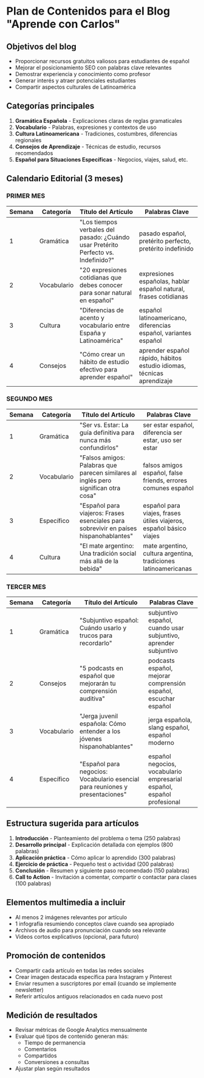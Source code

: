 # Plan de Contenidos para el Blog "Aprende con Carlos"

## Objetivos del blog
- Proporcionar recursos gratuitos valiosos para estudiantes de español
- Mejorar el posicionamiento SEO con palabras clave relevantes
- Demostrar experiencia y conocimiento como profesor
- Generar interés y atraer potenciales estudiantes
- Compartir aspectos culturales de Latinoamérica

## Categorías principales
1. **Gramática Española** - Explicaciones claras de reglas gramaticales
2. **Vocabulario** - Palabras, expresiones y contextos de uso
3. **Cultura Latinoamericana** - Tradiciones, costumbres, diferencias regionales
4. **Consejos de Aprendizaje** - Técnicas de estudio, recursos recomendados
5. **Español para Situaciones Específicas** - Negocios, viajes, salud, etc.

## Calendario Editorial (3 meses)

### PRIMER MES
| Semana | Categoría | Título del Artículo | Palabras Clave |
|--------|-----------|---------------------|----------------|
| 1 | Gramática | "Los tiempos verbales del pasado: ¿Cuándo usar Pretérito Perfecto vs. Indefinido?" | pasado español, pretérito perfecto, pretérito indefinido |
| 2 | Vocabulario | "20 expresiones cotidianas que debes conocer para sonar natural en español" | expresiones españolas, hablar español natural, frases cotidianas |
| 3 | Cultura | "Diferencias de acento y vocabulario entre España y Latinoamérica" | español latinoamericano, diferencias español, variantes español |
| 4 | Consejos | "Cómo crear un hábito de estudio efectivo para aprender español" | aprender español rápido, hábitos estudio idiomas, técnicas aprendizaje |

### SEGUNDO MES
| Semana | Categoría | Título del Artículo | Palabras Clave |
|--------|-----------|---------------------|----------------|
| 1 | Gramática | "Ser vs. Estar: La guía definitiva para nunca más confundirlos" | ser estar español, diferencia ser estar, uso ser estar |
| 2 | Vocabulario | "Falsos amigos: Palabras que parecen similares al inglés pero significan otra cosa" | falsos amigos español, false friends, errores comunes español |
| 3 | Específico | "Español para viajeros: Frases esenciales para sobrevivir en países hispanohablantes" | español para viajes, frases útiles viajeros, español básico viajes |
| 4 | Cultura | "El mate argentino: Una tradición social más allá de la bebida" | mate argentino, cultura argentina, tradiciones latinoamericanas |

### TERCER MES
| Semana | Categoría | Título del Artículo | Palabras Clave |
|--------|-----------|---------------------|----------------|
| 1 | Gramática | "Subjuntivo español: Cuándo usarlo y trucos para recordarlo" | subjuntivo español, cuando usar subjuntivo, aprender subjuntivo |
| 2 | Consejos | "5 podcasts en español que mejorarán tu comprensión auditiva" | podcasts español, mejorar comprensión español, escuchar español |
| 3 | Vocabulario | "Jerga juvenil española: Cómo entender a los jóvenes hispanohablantes" | jerga española, slang español, español moderno |
| 4 | Específico | "Español para negocios: Vocabulario esencial para reuniones y presentaciones" | español negocios, vocabulario empresarial español, español profesional |

## Estructura sugerida para artículos
1. **Introducción** - Planteamiento del problema o tema (250 palabras)
2. **Desarrollo principal** - Explicación detallada con ejemplos (800 palabras)
3. **Aplicación práctica** - Cómo aplicar lo aprendido (300 palabras)
4. **Ejercicio de práctica** - Pequeño test o actividad (200 palabras)
5. **Conclusión** - Resumen y siguiente paso recomendado (150 palabras)
6. **Call to Action** - Invitación a comentar, compartir o contactar para clases (100 palabras)

## Elementos multimedia a incluir
- Al menos 2 imágenes relevantes por artículo
- 1 infografía resumiendo conceptos clave cuando sea apropiado
- Archivos de audio para pronunciación cuando sea relevante
- Videos cortos explicativos (opcional, para futuro)

## Promoción de contenidos
- Compartir cada artículo en todas las redes sociales
- Crear imagen destacada específica para Instagram y Pinterest
- Enviar resumen a suscriptores por email (cuando se implemente newsletter)
- Referir artículos antiguos relacionados en cada nuevo post

## Medición de resultados
- Revisar métricas de Google Analytics mensualmente
- Evaluar qué tipos de contenido generan más:
  - Tiempo de permanencia
  - Comentarios
  - Compartidos
  - Conversiones a consultas
- Ajustar plan según resultados 